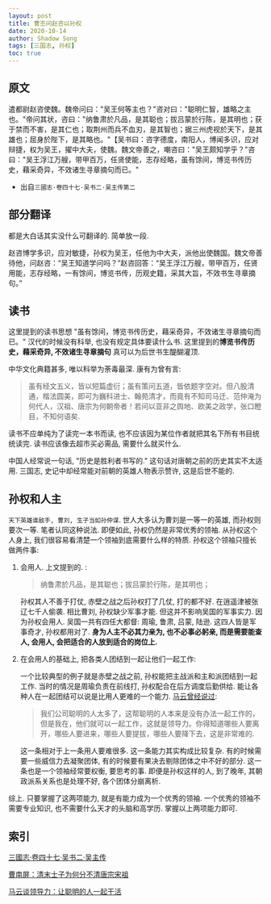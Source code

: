 ```yaml
---
layout: post
title: 曹丕问赵咨以孙权
date: 2020-10-14
author: Shadow Song
tags: [三国志, 孙权]
toc: true
---
```


## 原文

遣都尉赵咨使魏。魏帝问曰："吴王何等主也？"咨对曰："聪明仁智，雄略之主也。"帝问其状，咨曰："纳鲁肃於凡品，是其聪也；拔吕蒙於行陈，是其明也；获于禁而不害，是其仁也；取荆州而兵不血刃，是其智也；据三州虎视於天下，是其雄也；屈身於陛下，是其略也。"【吴书曰：咨字德度，南阳人，博闻多识，应对辩捷，权为吴王，擢中大夫，使魏。魏文帝善之，嘲咨曰："吴王颇知学乎？"咨曰："吴王浮江万艘，带甲百万，任贤使能，志存经略，虽有馀间，博览书传历史，藉采奇异，不效诸生寻章摘句而已。"

- 出自`三國志·卷四十七·吴书二·吴主传第二`

## 部分翻译

都是大白话其实没什么可翻译的. 简单放一段. 

赵咨博学多识，应对敏捷，孙权为吴王，任他为中大夫，派他出使魏国。魏文帝善待他，问赵咨：“吴王知道学问吗？”赵咨回答：“吴王浮江万艘，带甲百万，任贤用能，志存经略，一有馀间，博览书传，历观史籍，采其大旨，不效书生寻章摘句。”

## 读书

这里提到的读书思想 "虽有馀间，博览书传历史，藉采奇异，不效诸生寻章摘句而已。"  汉代的时候没有科举, 也没有规定具体要读什么书. 这里提到的**博览书传历史，藉采奇异, 不效诸生寻章摘句** 真可以为后世书生醍醐灌顶. 

中华文化典籍甚多, 唯以科举为荼毒最深. 康有为曾有言: 
>虽有经文五义，皆以短篇虚衍；虽有策问五道，皆依题字空对。但八股清通，楷法圆美，即可为巍科进士、翰苑清才，而竟有不知司马迁、范仲淹为何代人，汉祖、唐宗为何朝帝者！若问以亚非之舆地、欧美之政学，张口瞪目，不知何语矣. 

读书不应单纯为了读完一本书而读, 也不应该因为某位作者就把其名下所有书目统统读完. 读书应该像去超市买必需品, 需要什么就买什么. 

中国人经常说一句话, "历史是胜利者书写的." 这句话对唐朝之前的历史其实不太适用. 三国志, 史记中却经常能对前朝的英雄人物表示赞许, 这是后世不能的. 


## 孙权和人主

`天下英雄谁敌手, 曹刘, 生子当如孙仲谋`. 世人大多认为曹刘是一等一的英雄, 而孙权则要次一等. 笔者认同这种说法.  即便如此, 孙权仍然是非常优秀的领袖. 从孙权这个人身上, 我们很容易看清楚一个领袖到底需要什么样的特质. 孙权这个领袖只擅长做两件事: 

1. 会用人. 上文提到的. : 

	> 纳鲁肃於凡品，是其聪也；拔吕蒙於行陈，是其明也；

	孙权其人不善于打仗, 赤壁之战之后孙权打了几仗, 打的都不好. 在逍遥津被张辽七千人偷袭. 相比曹刘, 孙权缺少军事才能. 但这并不影响吴国的军事实力. 因为孙权会用人. 吴国一共有四任大都督: 周瑜, 鲁肃, 吕蒙, 陆逊. 这四人皆是军事奇才, 孙权都用对了. **身为人主不必其力亲为, 也不必事必躬亲, 而是需要能查人, 会用人, 会把适合的人放到适合的岗位上.**
	
2. 在会用人的基础上, 把各类人团结到一起让他们一起工作: 

	一个比较典型的例子就是赤壁之战之前, 孙权能把主战派和主和派团结到一起工作. 当时的情况是周瑜负责在前线打, 孙权配合在后方调度后勤供给. 能让各种人在一起团结可以说是比用人更难的一个能力. [马云曾经说过](https://finance.sina.com.cn/chanjing/gsnews/2020-01-16/doc-iihnzahk4484351.shtml): 
	
	> 我们公司聪明的人太多了，这帮聪明的人本来是没有办法一起工作的，但是我在，他们就可以一起工作，这就是领导力。你得知道哪些人要离开，哪些人要进来，哪些人要提拔，哪些人要降下去，这是非常难的. 
	
	这一条相对于上一条用人要难很多. 这一条能力其实构成比较复杂. 有的时候需要一些威信力去凝聚团体, 有的时候要有果决去剔除团体之中不好的部分. 这一条也是一个领袖经常要权衡, 要思考的事. 即便是孙权这样的人, 到了晚年, 其朝政派系关系也是处理不好, 各个团体分崩离析. 
	
综上. 只要掌握了这两项能力, 就是有能力成为一个优秀的领袖. 一个优秀的领袖不需要专业知识, 也不需要什么天才的头脑和高学历. 掌握以上两项能力即可.  
	

## 索引

[三國志·卷四十七·吴书二·吴主传](https://zh.m.wikisource.org/zh/%E4%B8%89%E5%9C%8B%E5%BF%97/%E5%8D%B747)

[曹南屏：清末士子为何分不清唐宗宋祖](https://www.thepaper.cn/newsDetail_forward_3167101)

[马云谈领导力：让聪明的人一起干活](https://finance.sina.com.cn/chanjing/gsnews/2020-01-16/doc-iihnzahk4484351.shtml)


